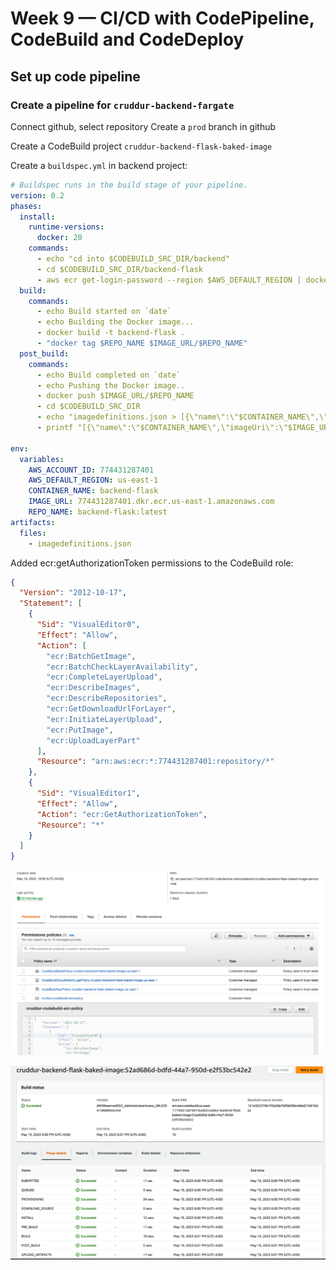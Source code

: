 # Week 9 — CI/CD with CodePipeline, CodeBuild and CodeDeploy

## Set up code pipeline

### Create a pipeline for `cruddur-backend-fargate`

Connect github, select repository
Create a `prod` branch in github

Create a CodeBuild project `cruddur-backend-flask-baked-image`

Create a `buildspec.yml` in backend project:

```yaml
# Buildspec runs in the build stage of your pipeline.
version: 0.2
phases:
  install:
    runtime-versions:
      docker: 20
    commands:
      - echo "cd into $CODEBUILD_SRC_DIR/backend"
      - cd $CODEBUILD_SRC_DIR/backend-flask
      - aws ecr get-login-password --region $AWS_DEFAULT_REGION | docker login --username AWS --password-stdin $IMAGE_URL
  build:
    commands:
      - echo Build started on `date`
      - echo Building the Docker image...
      - docker build -t backend-flask .
      - "docker tag $REPO_NAME $IMAGE_URL/$REPO_NAME"
  post_build:
    commands:
      - echo Build completed on `date`
      - echo Pushing the Docker image..
      - docker push $IMAGE_URL/$REPO_NAME
      - cd $CODEBUILD_SRC_DIR
      - echo "imagedefinitions.json > [{\"name\":\"$CONTAINER_NAME\",\"imageUri\":\"$IMAGE_URL/$REPO_NAME\"}]" > imagedefinitions.json
      - printf "[{\"name\":\"$CONTAINER_NAME\",\"imageUri\":\"$IMAGE_URL/$REPO_NAME\"}]" > imagedefinitions.json

env:
  variables:
    AWS_ACCOUNT_ID: 774431287401
    AWS_DEFAULT_REGION: us-east-1
    CONTAINER_NAME: backend-flask
    IMAGE_URL: 774431287401.dkr.ecr.us-east-1.amazonaws.com
    REPO_NAME: backend-flask:latest
artifacts:
  files:
    - imagedefinitions.json
```

Added ecr:getAuthorizationToken permissions to the CodeBuild role:

```json
{
  "Version": "2012-10-17",
  "Statement": [
    {
      "Sid": "VisualEditor0",
      "Effect": "Allow",
      "Action": [
        "ecr:BatchGetImage",
        "ecr:BatchCheckLayerAvailability",
        "ecr:CompleteLayerUpload",
        "ecr:DescribeImages",
        "ecr:DescribeRepositories",
        "ecr:GetDownloadUrlForLayer",
        "ecr:InitiateLayerUpload",
        "ecr:PutImage",
        "ecr:UploadLayerPart"
      ],
      "Resource": "arn:aws:ecr:*:774431287401:repository/*"
    },
    {
      "Sid": "VisualEditor1",
      "Effect": "Allow",
      "Action": "ecr:GetAuthorizationToken",
      "Resource": "*"
    }
  ]
}
```

![](assets/wk9/codebuild-policy-ecr.png)

![](assets/wk9/crud-back-build-success.png)
